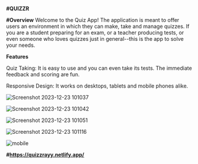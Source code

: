 **#QUIZZR**

**#Overview**
Welcome to the Quiz App! The application is meant to offer users an environment in which they can make, take and manage quizzes. If you are a student preparing for an exam, or a teacher producing tests, or even someone who loves quizzes just in general--this is the app to solve your needs.

**Features**

Quiz Taking: It is easy to use and you can even take its tests. The immediate feedback and scoring are fun.

Responsive Design: It works on desktops, tablets and mobile phones alike.

![Screenshot 2023-12-23 101037](https://github.com/rayyjeb/QuizzApp/assets/142793649/23950cb6-a96b-4672-b769-60e7d77bda8a)

![Screenshot 2023-12-23 101042](https://github.com/rayyjeb/QuizzApp/assets/142793649/c7cf21ac-9bd6-4111-bfe0-499faa942185)

![Screenshot 2023-12-23 101051](https://github.com/rayyjeb/QuizzApp/assets/142793649/df1c206c-af64-4e67-947f-2ebad7d1c23f)

![Screenshot 2023-12-23 101116](https://github.com/rayyjeb/QuizzApp/assets/142793649/5be23f10-1488-41b0-9423-4b967881c6bf)

![mobile](https://github.com/rayyjeb/QuizzApp/assets/142793649/3e2602ae-a790-4664-a573-d1495222a49c)

**#https://quizzrayy.netlify.app/**
